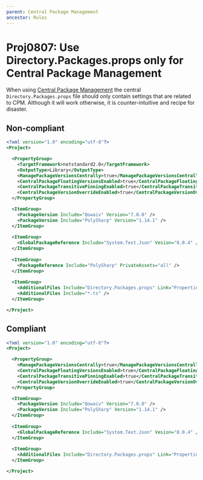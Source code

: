 ```yaml
---
parent: Central Package Management
ancestor: Rules
---
```


# Proj0807: Use Directory.Packages.props only for Central Package Management
When using [Central Package Management](Proj0800.md) the central `Directory.Packages.props`
file should only contain settings that are related to CPM. Although it will
work otherwise, it is counter-intuitive and recipe for disaster.

## Non-compliant
``` xml
<?xml version="1.0" encoding="utf-8"?>
<Project>

  <PropertyGroup>
    <TargetFramework>netstandard2.0</TargetFramework>
    <OutputType>Library</OutputType>
    <ManagePackageVersionsCentrally>true</ManagePackageVersionsCentrally>
    <CentralPackageFloatingVersionsEnabled>true</CentralPackageFloatingVersionsEnabled>
    <CentralPackageTransitivePinningEnabled>true</CentralPackageTransitivePinningEnabled>
    <CentralPackageVersionOverrideEnabled>true</CentralPackageVersionOverrideEnabled>
  </PropertyGroup>

  <ItemGroup>
    <PackageVersion Include="Qowaiv" Version="7.0.0" />
    <PackageVersion Include="PolySharp" Version="1.14.1" />
  </ItemGroup>
  
  <ItemGroup>
    <GlobalPackageReference Include="System.Text.Json" Vesion="8.0.4" />
  </ItemGroup>
  
  <ItemGroup>
    <PackageReference Include="PolySharp" PrivateAssets="all" />
  </ItemGroup>
  
  <ItemGroup>
    <AdditionalFiles Include="Directory.Packages.props" Link="Properties/Directory.Packages.props" />
    <AdditionalFiles Include="*.ts" />
  </ItemGroup>

</Project>

```

## Compliant
``` xml
<?xml version="1.0" encoding="utf-8"?>
<Project>

  <PropertyGroup>
    <ManagePackageVersionsCentrally>true</ManagePackageVersionsCentrally>
    <CentralPackageFloatingVersionsEnabled>true</CentralPackageFloatingVersionsEnabled>
    <CentralPackageTransitivePinningEnabled>true</CentralPackageTransitivePinningEnabled>
    <CentralPackageVersionOverrideEnabled>true</CentralPackageVersionOverrideEnabled>
  </PropertyGroup>

  <ItemGroup>
    <PackageVersion Include="Qowaiv" Version="7.0.0" />
    <PackageVersion Include="PolySharp" Version="1.14.1" />
  </ItemGroup>
  
  <ItemGroup>
    <GlobalPackageReference Include="System.Text.Json" Vesion="8.0.4" />
  </ItemGroup>
  
  <ItemGroup>
    <AdditionalFiles Include="Directory.Packages.props" Link="Properties/Directory.Packages.props" />
  </ItemGroup>

</Project>

```

